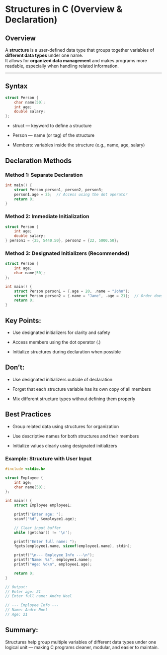 # Structures in C (Overview & Declaration)

## Overview

A **structure** is a user-defined data type that groups together variables of **different data types** under one name.  
It allows for **organized data management** and makes programs more readable, especially when handling related information.

---

## Syntax

```c
struct Person {
    char name[50];
    int age;
    double salary;
};

```

- struct — keyword to define a structure

- Person — name (or tag) of the structure

- Members: variables inside the structure (e.g., name, age, salary)


## Declaration Methods

### Method 1: Separate Declaration
```c
int main() {
    struct Person person1, person2, person3;
    person1.age = 25;  // Access using the dot operator
    return 0;
}
```

### Method 2: Immediate Initialization
```c
struct Person {
    int age;
    double salary;
} person1 = {25, 5440.50}, person2 = {22, 5000.50};
```

### Method 3: Designated Initializers (Recommended)
```c
struct Person {
    int age;
    char name[50];
};

int main() {
    struct Person person1 = {.age = 20, .name = "John"};
    struct Person person2 = {.name = "Jane", .age = 21};  // Order doesn’t matter
    return 0;
}
```

## Key Points:

- Use designated initializers for clarity and safety

- Access members using the dot operator (.)

- Initialize structures during declaration when possible

## Don’t:

- Use designated initializers outside of declaration

- Forget that each structure variable has its own copy of all members

- Mix different structure types without defining them properly

## Best Practices

- Group related data using structures for organization

- Use descriptive names for both structures and their members

- Initialize values clearly using designated initializers

### Example: Structure with User Input
```c
#include <stdio.h>

struct Employee {
    int age;
    char name[50];
};

int main() {
    struct Employee employee1;

    printf("Enter age: ");
    scanf("%d", &employee1.age);

    // Clear input buffer
    while (getchar() != '\n');

    printf("Enter full name: ");
    fgets(employee1.name, sizeof(employee1.name), stdin);

    printf("\n--- Employee Info ---\n");
    printf("Name: %s", employee1.name);
    printf("Age: %d\n", employee1.age);

    return 0;
}

// Output:
// Enter age: 21
// Enter full name: Andre Noel

// --- Employee Info ---
// Name: Andre Noel
// Age: 21
```

## Summary:
Structures help group multiple variables of different data types under one logical unit — making C programs cleaner, modular, and easier to maintain.